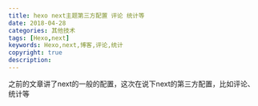 ```yaml
---
title: hexo next主题第三方配置 评论 统计等
date: 2018-04-28
categories: 其他技术
tags: [Hexo,next]
keywords: Hexo,next,博客,评论,统计
copyright: true
description:
---
```

之前的文章讲了next的一般的配置，这次在说下next的第三方配置，比如评论、统计等